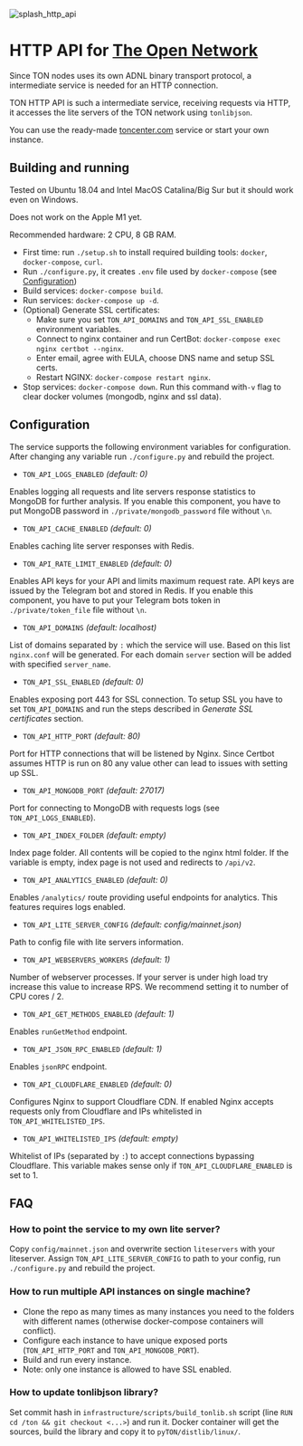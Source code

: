 ![splash_http_api](https://user-images.githubusercontent.com/1449561/154847286-989a6c51-1615-45e1-b40f-aec7c13014fa.png)

# HTTP API for [The Open Network](https://ton.org)

Since TON nodes uses its own ADNL binary transport protocol, a intermediate service is needed for an HTTP connection.

TON HTTP API is such a intermediate service, receiving requests via HTTP, it accesses the lite servers of the TON network using `tonlibjson`.

You can use the ready-made [toncenter.com](https://toncenter.com) service or start your own instance.

## Building and running

Tested on Ubuntu 18.04 and Intel MacOS Catalina/Big Sur but it should work even on Windows.

Does not work on the Apple M1 yet.

Recommended hardware: 2 CPU, 8 GB RAM.

  - First time: run `./setup.sh` to install required building tools: `docker`, `docker-compose`, `curl`.
  - Run `./configure.py`, it creates `.env` file used by `docker-compose` (see [Configuration](#Configuration))
  - Build services: `docker-compose build`.
  - Run services: `docker-compose up -d`.
  - (Optional) Generate SSL certificates: 
    - Make sure you set `TON_API_DOMAINS` and `TON_API_SSL_ENABLED` environment variables.
    - Connect to nginx container and run CertBot: `docker-compose exec nginx certbot --nginx`.
    - Enter email, agree with EULA, choose DNS name and setup SSL certs.
    - Restart NGINX: `docker-compose restart nginx`.
   - Stop services: `docker-compose down`. Run this command with`-v` flag to clear docker volumes (mongodb, nginx and ssl data).

## Configuration
The service supports the following environment variables for configuration. After changing any variable run `./configure.py` and rebuild the project.

- `TON_API_LOGS_ENABLED` *(default: 0)*

Enables logging all requests and lite servers response statistics to MongoDB for further analysis. If you enable this component, you have to put MongoDB password in `./private/mongodb_password` file without `\n`.

- `TON_API_CACHE_ENABLED` *(default: 0)*

Enables caching lite server responses with Redis.

- `TON_API_RATE_LIMIT_ENABLED` *(default: 0)*

Enables API keys for your API and limits maximum request rate. API keys are issued by the Telegram bot and stored in Redis. If you enable this component, you have to put your Telegram bots token in `./private/token_file` file without `\n`.

- `TON_API_DOMAINS` *(default: localhost)*

List of domains separated by `:` which the service will use. Based on this list `nginx.conf` will be generated. For each domain `server` section will be added with specified `server_name`.

- `TON_API_SSL_ENABLED` *(default: 0)*

Enables exposing port 443 for SSL connection. To setup SSL you have to set `TON_API_DOMAINS` and run the steps described in *Generate SSL certificates* section.

- `TON_API_HTTP_PORT` *(default: 80)*

Port for HTTP connections that will be listened by Nginx. Since Certbot assumes HTTP is run on 80 any value other can lead to issues with setting up SSL.

- `TON_API_MONGODB_PORT` *(default: 27017)*

Port for connecting to MongoDB with requests logs (see `TON_API_LOGS_ENABLED`).

- `TON_API_INDEX_FOLDER` *(default: empty)*

Index page folder. All contents will be copied to the nginx html folder. If the variable is empty, index page is not used and redirects to `/api/v2`.

- `TON_API_ANALYTICS_ENABLED` *(default: 0)*

Enables `/analytics/` route providing useful endpoints for analytics. This features requires logs enabled.

- `TON_API_LITE_SERVER_CONFIG` *(default: config/mainnet.json)*

Path to config file with lite servers information.

- `TON_API_WEBSERVERS_WORKERS` *(default: 1)*

Number of webserver processes. If your server is under high load try increase this value to increase RPS. We recommend setting it to number of CPU cores / 2.

- `TON_API_GET_METHODS_ENABLED` *(default: 1)*

Enables `runGetMethod` endpoint.

- `TON_API_JSON_RPC_ENABLED` *(default: 1)*

Enables `jsonRPC` endpoint.

- `TON_API_CLOUDFLARE_ENABLED` *(default: 0)*

Configures Nginx to support Cloudflare CDN. If enabled Nginx accepts requests only from Cloudflare and IPs whitelisted in `TON_API_WHITELISTED_IPS`.

- `TON_API_WHITELISTED_IPS` *(default: empty)*

Whitelist of IPs (separated by `:`) to accept connections bypassing Cloudflare. This variable makes sense only if `TON_API_CLOUDFLARE_ENABLED` is set to 1.

## FAQ
### How to point the service to my own lite server?

Copy `config/mainnet.json` and overwrite section `liteservers` with your liteserver. Assign `TON_API_LITE_SERVER_CONFIG` to path to your config, run `./configure.py` and rebuild the project.

### How to run multiple API instances on single machine?

- Clone the repo as many times as many instances you need to the folders with different names (otherwise docker-compose containers will conflict). 
- Configure each instance to have unique exposed ports (`TON_API_HTTP_PORT` and `TON_API_MONGODB_PORT`).
- Build and run every instance. 
- Note: only one instance is allowed to have SSL enabled.

### How to update tonlibjson library?

Set commit hash in `infrastructure/scripts/build_tonlib.sh` script (line `RUN cd /ton && git checkout <...>`) and run it. Docker container will get the sources, build the library and copy it to `pyTON/distlib/linux/`.
